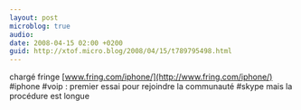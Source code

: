 ```yaml
---
layout: post
microblog: true
audio: 
date: 2008-04-15 02:00 +0200
guid: http://xtof.micro.blog/2008/04/15/t789795498.html
---
```

chargé fringe [www.fring.com/iphone/](http://www.fring.com/iphone/) #iphone #voip : premier essai pour rejoindre la communauté #skype mais la procédure est longue
